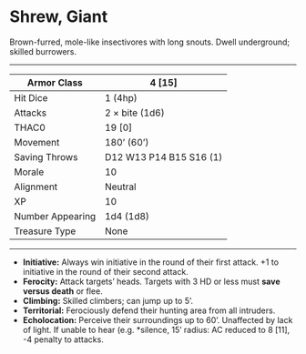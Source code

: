 # Shrew, Giant

Brown-furred, mole-like insectivores with long snouts. Dwell underground; skilled burrowers.

------

| Armor Class     | 4 [15]                  |
| ---------------- | ----------------------- |
| Hit Dice         | 1 (4hp)                 |
| Attacks          | 2 × bite (1d6)          |
| THAC0            | 19 [0]                  |
| Movement         | 180’ (60’)              |
| Saving Throws    | D12 W13 P14 B15 S16 (1) |
| Morale           | 10                      |
| Alignment        | Neutral                 |
| XP               | 10                      |
| Number Appearing | 1d4 (1d8)               |
| Treasure Type    | None                    |

------

- **Initiative:** Always win initiative in the round of their first attack. +1 to initiative in the round of their second attack.
- **Ferocity:** Attack targets’ heads. Targets with 3 HD or less must **save versus death** or flee.
- **Climbing:** Skilled climbers; can jump up to 5’.
- **Territorial:** Ferociously defend their hunting area from all intruders.
- **Echolocation:** Perceive their surroundings up to 60’. Unaffected by lack of light. If unable to hear (e.g. *silence, 15’ radius: AC reduced to 8 [11], -4 penalty to attacks.